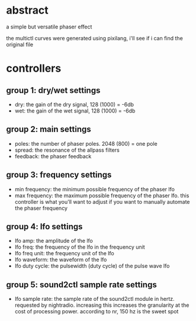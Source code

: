 # abstract

a simple but versatile phaser effect

the multictl curves were generated using pixilang, i'll see if i can find the original file

# controllers

## group 1: dry/wet settings

- dry: the gain of the dry signal, 128 (1000) = -6db
- wet: the gain of the wet signal, 128 (1000) = -6db

## group 2: main settings

- poles: the number of phaser poles. 2048 (800) = one pole
- spread: the resonance of the allpass filters
- feedback: the phaser feedback

## group 3: frequency settings

- min frequency: the minimum possible frequency of the phaser lfo
- max frequency: the maximum possible frequency of the phaser lfo. this controller is what you'll want to adjust if you want to manually automate the phaser frequency

## group 4: lfo settings

- lfo amp: the amplitude of the lfo
- lfo freq: the frequency of the lfo in the frequency unit
- lfo freq unit: the frequency unit of the lfo
- lfo waveform: the waveform of the lfo
- lfo duty cycle: the pulsewidth (duty cycle) of the pulse wave lfo

## group 5: sound2ctl sample rate settings

- lfo sample rate: the sample rate of the sound2ctl module in hertz. requested by nightradio. increasing this increases the granularity at the cost of processing power. according to nr, 150 hz is the sweet spot
